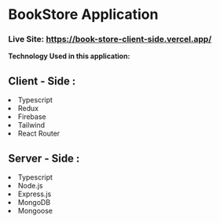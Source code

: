 <h1>BookStore Application</h1>
<h3>Live Site: <a href="https://book-store-client-side.vercel.app/">https://book-store-client-side.vercel.app/</a></h1>
<b>Technology Used in this application:</b>

<h2>Client - Side :</h2>
<li>Typescript</li>
<li>Redux</li>
<li>Firebase</li>
<li>Tailwind</li>
<li>React Router</li>

<h2>Server - Side :</h2>
<li>Typescript</li>
<li>Node.js</li>
<li>Express.js</li>
<li>MongoDB</li>
<li>Mongoose</li>
